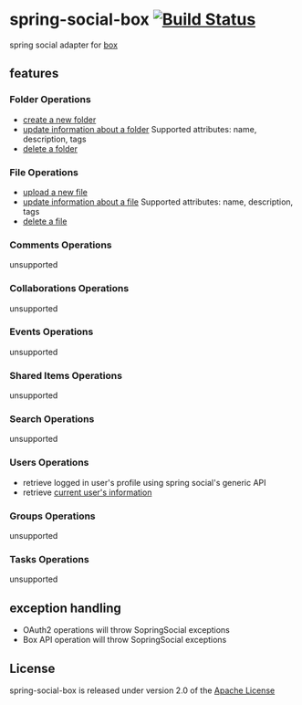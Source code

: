 # spring-social-box [![Build Status](https://travis-ci.org/yianisn/spring-social-box.svg?branch=develop)](https://travis-ci.org/yianisn/spring-social-box)

spring social adapter for [box](https://box.com)

## features

### Folder Operations

* [create a new folder](https://developers.box.com/docs/#folders-create-a-new-folder)
* [update information about a folder](https://developers.box.com/docs/#folders-update-information-about-a-folder)
  Supported attributes: name, description, tags
* [delete a folder](https://developers.box.com/docs/#folders-delete-a-folder)

### File Operations

* [upload a new file](https://developers.box.com/docs/#files-upload-a-file)
* [update information about a file](https://developers.box.com/docs/#files-update-a-files-information)
  Supported attributes: name, description, tags
* [delete a file](https://developers.box.com/docs/#files-delete-a-file)

### Comments Operations

unsupported

### Collaborations Operations

unsupported

### Events Operations

unsupported

### Shared Items Operations

unsupported

### Search Operations

unsupported

### Users Operations

* retrieve logged in user's profile using spring social's generic API
* retrieve [current user's information](https://developers.box.com/docs/#users-get-the-current-users-information)

### Groups Operations

unsupported

### Tasks Operations

unsupported

## exception handling

* OAuth2 operations will throw SopringSocial exceptions
* Box API operation will throw SopringSocial exceptions

## License

spring-social-box is released under version 2.0 of the [Apache License](http://www.apache.org/licenses/LICENSE-2.0.html)